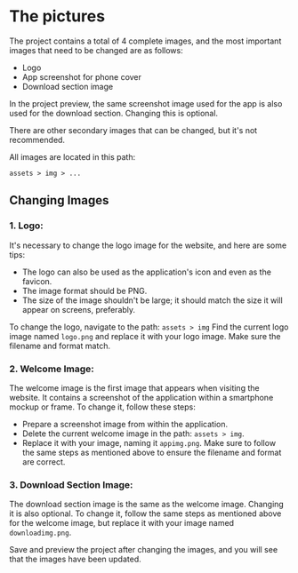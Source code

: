 # The pictures

The project contains a total of 4 complete images, and the most important images that need to be changed are as follows:

- Logo
- App screenshot for phone cover
- Download section image

In the project preview, the same screenshot image used for the app is also used for the download section. Changing this is optional.

There are other secondary images that can be changed, but it's not recommended.

All images are located in this path:

`assets > img > ...`

## Changing Images

### 1. Logo:
   It's necessary to change the logo image for the website, and here are some tips:
   - The logo can also be used as the application's icon and even as the favicon.
   - The image format should be PNG.
   - The size of the image shouldn't be large; it should match the size it will appear on screens, preferably.

   To change the logo, navigate to the path:
   `assets > img`
   Find the current logo image named `logo.png` and replace it with your logo image. Make sure the filename and format match.

### 2. Welcome Image:
   The welcome image is the first image that appears when visiting the website. It contains a screenshot of the application within a smartphone mockup or frame. To change it, follow these steps:
   - Prepare a screenshot image from within the application.
   - Delete the current welcome image in the path: `assets > img`.
   - Replace it with your image, naming it `appimg.png`. Make sure to follow the same steps as mentioned above to ensure the filename and format are correct.

### 3. Download Section Image:
   The download section image is the same as the welcome image. Changing it is also optional. To change it, follow the same steps as mentioned above for the welcome image, but replace it with your image named `downloadimg.png`.

Save and preview the project after changing the images, and you will see that the images have been updated.